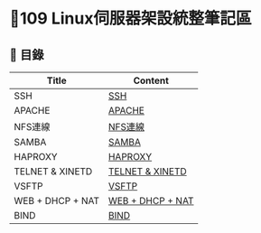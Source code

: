 # 📓109 Linux伺服器架設統整筆記區  

## 💭 目錄
| Title | Content |
| ------ | ------ | 
| SSH | [SSH](SSH.md) |
| APACHE | [APACHE](Apache.md) |
| NFS連線 | [NFS連線](NFS.md) |
| SAMBA | [SAMBA](SAMBA.md) |
| HAPROXY | [HAPROXY](Haproxy.md) |
| TELNET & XINETD | [TELNET & XINETD](telnet%26xinetd.md) |
| VSFTP | [VSFTP](Vsftp.md) |
| WEB + DHCP + NAT | [WEB + DHCP + NAT](web%2Bdhcp%2Bnat.md) |
| BIND | [BIND](Bind.md) |
